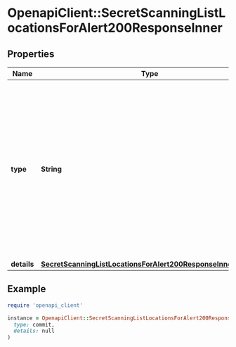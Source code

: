 # OpenapiClient::SecretScanningListLocationsForAlert200ResponseInner

## Properties

| Name | Type | Description | Notes |
| ---- | ---- | ----------- | ----- |
| **type** | **String** | The location type. Because secrets may be found in different types of resources (ie. code, comments, issues), this field identifies the type of resource where the secret was found. |  |
| **details** | [**SecretScanningListLocationsForAlert200ResponseInnerDetails**](SecretScanningListLocationsForAlert200ResponseInnerDetails.md) |  |  |

## Example

```ruby
require 'openapi_client'

instance = OpenapiClient::SecretScanningListLocationsForAlert200ResponseInner.new(
  type: commit,
  details: null
)
```

